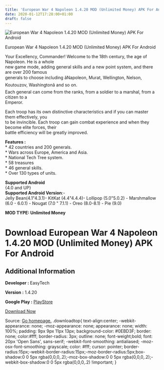 ```yaml
---
title: 'European War 4 Napoleon 1.4.20 MOD (Unlimited Money) APK For Android'
date: 2020-01-12T17:28:00+01:00
draft: false
---
```


![European War 4 Napoleon 1.4.20 MOD (Unlimited Money) APK For Android](https://i2.wp.com/apkhome.net/wp-content/uploads/2020/01/European-War-4-Napoleon-1.4.20-MOD-Unlimited-Money.png "European War 4 Napoleon 1.4.20 MOD (Unlimited Money) APK For Android")

  

European War 4 Napoleon 1.4.20 MOD (Unlimited Money) APK For Android

Your Excellency, Commander! Welcome to the 18th century, the age of Napoleon. He is a whole  
new game mode, adding general skills and a new point system, and there are over 200 famous  
generals to choose including ãNapoleon, Murat, Wellington, Nelson, Koutouzov, Washingtonã and so on.  
Each general can come from the ranks, from a soldier to a marshal, from a citizen to a  
Emperor.

Each troop has its own distinctive characteristics and if you can master them effectively, you  
to be invincible. Each troop can gain combat experience and when they become elite forces, their  
battle efficiency will be greatly improved.

**Features :**  
\* 42 countries and 200 generals.  
\* Wars across Europe, America and Asia.  
\* National Tech Tree system.  
\* 58 treasures  
\* 46 general skills.  
\* Over 130 types of units.

**Supported Android**  
{4.0 and UP}  
**Supported Android Version**:-  
Jelly Bean(4.1"4.3.1)- KitKat (4.4"4.4.4)- Lollipop (5.0"5.0.2) - Marshmallow (6.0 - 6.0.1) - Nougat (7.0 " 7.1.1) - Oreo (8.0-8.1) - Pie (9.0)

**MOD TYPE: Unlimited Money**

Download European War 4 Napoleon 1.4.20 MOD (Unlimited Money) APK For Android
=============================================================================

Additional Information
----------------------

**Developer :** EasyTech

**Version :** 1.4.20

**Google Play :** [PlayStore](https://play.google.com/store/apps/details?id=com.easytech.ew4)

  

[Download Now](https://store4app.co/post/european-war-4-napoleon-1-4-20-mod-unlimited-money-apk-for-android_1578846481)

  
Source: [Go homepage.](https://store4app.co/post/european-war-4-napoleon-1-4-20-mod-unlimited-money-apk-for-android_1578846481) .downloadtop{ text-align:center; -webkit-appearance: none; -moz-appearance: none; appearance: none; width: 100%; padding: 9px 9px 11px 13px; background-color: #0EBD3F; border: none; color:#fff; border-radius: 3px; outline: none; font-weight;bold; font: 20px 'Open Sans', sans-serif; -webkit-font-smoothing: antialiased; -moz-osx-font-smoothing: grayscale; color: #fff; cursor: pointer; border-radius:15px;-webkit-border-radius:15px;-moz-border-radius:5px;box-shadow:0 0 5px rgba(0,0,0,.2);-moz-box-shadow:0 0 5px rgba(0,0,0,.2);-webkit-box-shadow:0 0 5px rgba(0,0,0,.2) !important; }